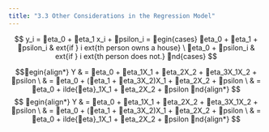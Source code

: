 ```yaml
---
title: "3.3 Other Considerations in the Regression Model"
---
```






$$
y_i = eta_0 + eta_1 x_i + psilon_i =
    egin{cases}
      eta_0 + eta_1 + psilon_i & 	ext{if } i	ext{th person owns a house} \
      eta_0 + psilon_i & 	ext{if } i	ext{th person does not.}
    nd{cases}
$$

$$egin{align*} Y & = eta_0 + eta_1X_1 + eta_2X_2 + eta_3X_1X_2 + psilon \ & = eta_0 + (eta_1 + eta_3X_2)X_1 + eta_2X_2 + psilon \ & = eta_0 + 	ilde{eta}_1X_1 + eta_2X_2 + psilon nd{align*}
$$
$$
egin{align*}
Y & = eta_0 + eta_1X_1 + eta_2X_2 + eta_3X_1X_2 + psilon \
  & = eta_0 + (eta_1 + eta_3X_2)X_1 + eta_2X_2 + psilon \
  & = eta_0 + 	ilde{eta}_1X_1 + eta_2X_2 + psilon
nd{align*}
$$
